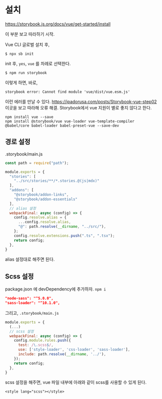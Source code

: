 # 설치

https://storybook.js.org/docs/vue/get-started/install

이 부분 보고 따라하기 시작.

Vue CLI 글로벌 설치 후,

```shell
$ npx sb init
```

init 후, `yes`, `vue` 를 차례로 선택한다.

```shell
$ npm run storybook
```

이렇게 하면, 바로,

```
storybook error: Cannot find module 'vue/dist/vue.esm.js'
```

이런 에러를 만날 수 있다. https://ipadorusa.com/posts/Storybook-vue-step02 이곳을 보고 따라해 오류 해결. Storybook에서 vue 지원이 별로 좋지 않다고 한다.

```shell
npm install vue --save
npm install @storybook/vue vue-loader vue-template-compiler @babel/core babel-loader babel-preset-vue --save-dev
```

## 경로 설정

.storybook/main.js

```js
const path = require("path");

module.exports = {
  "stories": [
    "../src/stories/**/*.stories.@(js|mdx)"
  ],
  "addons": [
    "@storybook/addon-links",
    "@storybook/addon-essentials"
  ],
  // alias 설정
  webpackFinal: async (config) => {
    config.resolve.alias = {
      ...config.resolve.alias,
      "@": path.resolve(__dirname, "../src/"),
    };
    config.resolve.extensions.push(".ts", ".tsx");
    return config;
  },
}
```

alias 설정대로 해주면 된다.

## Scss 설정

package.json 에 devDependency에 추가하자. `npm i`

```json
"node-sass": "^5.0.0",
"sass-loader": "^10.1.0",
```

그리고, `.storybook/main.js`

```js
module.exports = {
  (...)
  // scss 설정
  webpackFinal: async (config) => {
    config.module.rules.push({
      test: /\.scss$/,
      use: ['style-loader', 'css-loader', 'sass-loader'],
      include: path.resolve(__dirname, '../'),
    });
    return config;
  },
}
```

scss 설정을 해주면, vue 파일 내부에 아래와 같이 scss를 사용할 수 있게 된다.

```vue
<style lang="scss"></style>
```
